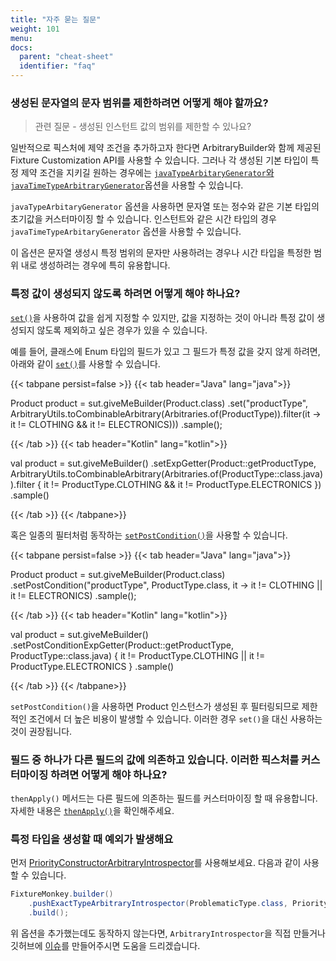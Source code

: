 ```yaml
---
title: "자주 묻는 질문"
weight: 101
menu:
docs:
  parent: "cheat-sheet"
  identifier: "faq"
---
```


### 생성된 문자열의 문자 범위를 제한하려면 어떻게 해야 할까요?
> 관련 질문 - 생성된 인스턴트 값의 범위를 제한할 수 있나요?

일반적으로 픽스처에 제약 조건을 추가하고자 한다면 ArbitraryBuilder와 함께 제공된 Fixture Customization API를 사용할 수 있습니다.
그러나 각 생성된 기본 타입이 특정 제약 조건을 지키길 원하는 경우에는 [`javaTypeArbitaryGenerator`와 `javaTimeTypeArbitraryGenerator`](../../fixture-monkey-options/customization-options/#constraining-java-types)옵션을 사용할 수 있습니다.

`javaTypeArbitaryGenerator` 옵션을 사용하면 문자열 또는 정수와 같은 기본 타입의 초기값을 커스터마이징 할 수 있습니다. 인스턴트와 같은 시간 타입의 경우 `javaTimeTypeArbitaryGenerator` 옵션을 사용할 수 있습니다.

이 옵션은 문자열 생성시 특정 범위의 문자만 사용하려는 경우나 시간 타입을 특정한 범위 내로 생성하려는 경우에 특히 유용합니다.

### 특정 값이 생성되지 않도록 하려면 어떻게 해야 하나요?
[`set()`](../../customizing-objects/apis/#set)을 사용하여 값을 쉽게 지정할 수 있지만, 값을 지정하는 것이 아니라 특정 값이 생성되지 않도록 제외하고 싶은 경우가 있을 수 있습니다.

예를 들어, 클래스에 Enum 타입의 필드가 있고 그 필드가 특정 값을 갖지 않게 하려면, 아래와 같이 [`set()`](.../.../customizing-objects/apis/#set)를 사용할 수 있습니다.

{{< tabpane persist=false >}}
{{< tab header="Java" lang="java">}}

Product product = sut.giveMeBuilder(Product.class)
    .set("productType", ArbitraryUtils.toCombinableArbitrary(Arbitraries.of(ProductType)).filter(it -> it != CLOTHING && it != ELECTRONICS)))
    .sample();

{{< /tab >}}
{{< tab header="Kotlin" lang="kotlin">}}

val product = sut.giveMeBuilder<Product>()
    .setExpGetter(Product::getProductType, ArbitraryUtils.toCombinableArbitrary(Arbitraries.of(ProductType::class.java)).filter { it != ProductType.CLOTHING && it != ProductType.ELECTRONICS })
    .sample()

{{< /tab >}}
{{< /tabpane>}}

혹은 일종의 필터처럼 동작하는 [`setPostCondition()`](../../customizing-objects/apis/#setpostcondition)을 사용할 수 있습니다.

{{< tabpane persist=false >}}
{{< tab header="Java" lang="java">}}

Product product = sut.giveMeBuilder(Product.class)
    .setPostCondition("productType", ProductType.class, it -> it != CLOTHING || it != ELECTRONICS)
    .sample();

{{< /tab >}}
{{< tab header="Kotlin" lang="kotlin">}}

val product = sut.giveMeBuilder<Product>()
    .setPostConditionExpGetter(Product::getProductType, ProductType::class.java) { it != ProductType.CLOTHING || it != ProductType.ELECTRONICS }
    .sample()

{{< /tab >}}
{{< /tabpane>}}

`setPostCondition()`을 사용하면 Product 인스턴스가 생성된 후 필터링되므로 제한적인 조건에서 더 높은 비용이 발생할 수 있습니다. 이러한 경우 `set()`을 대신 사용하는 것이 권장됩니다.

### 필드 중 하나가 다른 필드의 값에 의존하고 있습니다. 이러한 픽스처를 커스터마이징 하려면 어떻게 해야 하나요?

`thenApply()` 메서드는 다른 필드에 의존하는 필드를 커스터마이징 할 때 유용합니다. 자세한 내용은 [`thenApply()`](../../customizing-objects/apis/#thenapply)을 확인해주세요.

### 특정 타입을 생성할 때 예외가 발생해요

먼저 [PriorityConstructorArbitraryIntrospector](../../generating-objects/introspector/#PriorityConstructorArbitraryIntrospector)를 사용해보세요. 다음과 같이 사용할 수 있습니다.
```java
FixtureMonkey.builder()
    .pushExactTypeArbitraryIntrospector(ProblematicType.class, PriorityConstructorArbitraryIntrospector.INSTANCE)
    .build();
```

위 옵션을 추가했는데도 동작하지 않는다면, `ArbitraryIntrospector`을 직접 만들거나 깃허브에 [이슈](https://github.com/naver/fixture-monkey/issues)를 만들어주시면 도움을 드리겠습니다.
